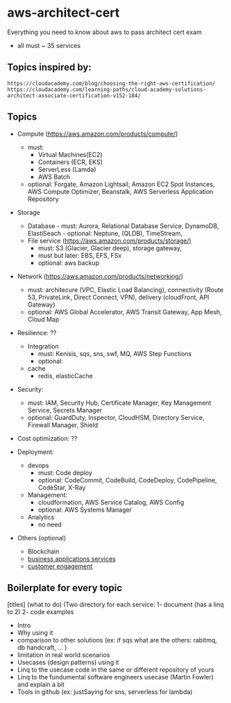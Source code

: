 # aws-architect-cert
Everything you need to know about aws to pass architect cert exam
* all must ~ 35 services
## Topics inspired by:
	https://cloudacademy.com/blog/choosing-the-right-aws-certification/
	https://cloudacademy.com/learning-paths/cloud-academy-solutions-architect-associate-certification-v152-184/
## Topics
* Compute (https://aws.amazon.com/products/compute/)
	+ must: 
		- Virtual Machines(EC2) 
		- Containers (ECR, EKS) 
		- ServerLess (Lamda)
		- AWS Batch
	+ optional: Forgate, Amazon Lightsail, Amazon EC2 Spot Instances,  AWS Compute Optimizer, Beanstalk, AWS Serverless Application Repository
* Storage
	+ Database
			- must: Aurora, Relational Database Service, DynamoDB, ElastiSeach
			- optional: Neptune, (QLDB), TimeStream, 
	+ File service  (https://aws.amazon.com/products/storage/)
		- must: S3 (Glacier, Glacier deep), storage gateway,
		- must but later: EBS, EFS, FSx
		- optional: aws backup
	
* Network (https://aws.amazon.com/products/networking/)
	+ must: architecure (VPC, Elastic Load Balancing), connectivity (Route 53, PrivateLink, Direct Connect, VPN), delivery (cloudFront, API Gateway)
	+ optional:  AWS Global Accelerator, AWS Transit Gateway, App Mesh, Cloud Map
* Resilience: ??
	+ Integration
		- must:  Kenisis, sqs, sns, swf, MQ, AWS Step Functions
		- optional:
	+ cache
		- redis, elasticCache
* Security: 
	+ must: IAM, Security Hub, Certificate Manager, Key Management Service, Secrets Manager
	+ optional: GuardDuty, Inspector, CloudHSM, Directory Service, Firewall Manager, Shield
* Cost optimization: ??
* Deployment:
	+ devops
		- must: Code deploy
		- optional: CodeCommit, CodeBuild, CodeDeploy, CodePipeline, CodeStar, X-Ray
	+ Management:
		- cloudformation, AWS Service Catalog, AWS Config
		- optional: AWS Systems Manager
	+ Analytics
		- no need
* Others (optional)
	+ Blockchain
	+ [business applications services](https://docs.aws.amazon.com/whitepapers/latest/aws-overview/business-applications.html) 
	+ [customer engagement](https://docs.aws.amazon.com/whitepapers/latest/aws-overview/customer-engagement.html)

## Boilerplate for every topic
[titles] (what to do) (Two directory for each service: 1- document (has a linq to 2) 2- code examples  
* Intro
* Why using it
* comparison to other solutions (ex: if sqs what are the others: rabitmq, db handcraft, ... )
* limitation in real world scenarios
* Usecases (design patterns) using it
* Linq to the usecase code in the same or different repository of yours
* Linq to the fundumental software engineers usecase (Martin Fowler) and explain a bit
* Tools in github (ex: justSaying for sns, serverless for lambda)
